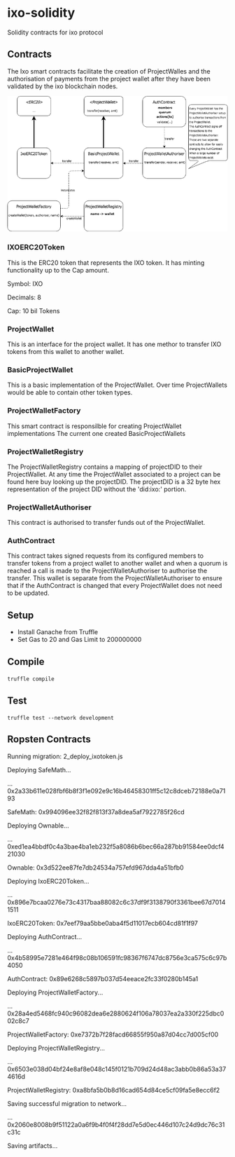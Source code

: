 # ixo-solidity
Solidity contracts for ixo protocol 

## Contracts

The Ixo smart contracts facilitate the creation of ProjectWalles and the authorisation of payments from the project wallet after they have been validated by the ixo blockchain nodes. 

![SmartContracts](./SmartContracts.png)

### IXOERC20Token
This is the ERC20 token that represents the IXO token.  It has minting functionality up to the Cap amount.

Symbol: IXO

Decimals: 8

Cap: 10 bil Tokens

### ProjectWallet
This is an interface for the project wallet.  It has one methor to transfer IXO tokens from this wallet to another wallet.
### BasicProjectWallet
This is a basic implementation of the ProjectWallet.  Over time ProjectWallets would be able to contain other token types.
### ProjectWalletFactory
This smart contract is responsilble for creating ProjectWallet implementations  The current one created BasicProjectWallets
### ProjectWalletRegistry
The ProjectWalletRegistry contains a mapping of projectDID to their ProjectWallet.  At any time the ProjectWallet associated to a project can be found here buy looking up the projectDID.  The projectDID is a 32 byte hex representation of the project DID without the 'did:ixo:' portion.
### ProjectWalletAuthoriser
This contract is authorised to transfer funds out of the ProjectWallet.
### AuthContract
This contract takes signed requests from its configured members to transfer tokens from a project wallet to another wallet and when a quorum is reached a call is made to the ProjectWalletAuthoriser to authorise the transfer.  This wallet is separate from the ProjectWalletAuthoriser to ensure that if the AuthContract is changed that every ProjectWallet does not need to be updated.

## Setup
- Install Ganache from Truffle
- Set Gas to 20 and Gas Limit to 200000000

## Compile
`truffle compile`

## Test
`truffle test --network development`

## Ropsten Contracts
Running migration: 2_deploy_ixotoken.js

  Deploying SafeMath...

  ... 0x2a33b611e028fbf6b8f3f1e092e9c16b46458301ff5c12c8dceb72188e0a7193

  SafeMath: 0x994096ee32f82f813f37a8dea5af7922785f26cd
  
  Deploying Ownable...
  
  ... 0xed1ea4bbdf0c4a3bae4ba1eb232f5a8086b6bec66a287bb91584ee0dcf421030
  
  Ownable: 0x3d522ee87fe7db24534a757efd967dda4a51bfb0
  
  Deploying IxoERC20Token...
  
  ... 0x896e7bcaa0276e73c4317baa88082c6c37df9f3138790f3361bee67d70141511
  
  IxoERC20Token: 0x7eef79aa5bbe0aba4f5d11017ecb604cd81f1f97
  
  Deploying AuthContract...
  
  ... 0x4b58995e7281e464f98c08b106591fc98367f6747dc8756e3ca575c6c97b4050
  
  AuthContract: 0x89e6268c5897b037d54eeace2fc33f0280b145a1
  
  Deploying ProjectWalletFactory...
  
  ... 0x28a4ed5468fc940c96082dea6e2880624f106a78037ea2a330f225dbc002c8c7
  
  ProjectWalletFactory: 0xe7372b7f28facd66855f950a87d04cc7d005cf00
  
  Deploying ProjectWalletRegistry...
  
  ... 0x6503e038d04bf24e8af8e048c145f0121b709d24d48ac3abb0b86a53a374616d
  
  ProjectWalletRegistry: 0xa8bfa5b0b8d16cad654d84ce5cf09fa5e8ecc6f2

Saving successful migration to network...

  ... 0x2060e8008b9f51122a0a6f9b4f0f4f28dd7e5d0ec446d107c24d9dc76c31c31c

Saving artifacts...


